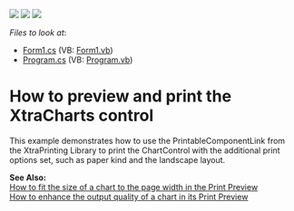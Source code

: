 <!-- default badges list -->
![](https://img.shields.io/endpoint?url=https://codecentral.devexpress.com/api/v1/VersionRange/128575332/13.1.4%2B)
[![](https://img.shields.io/badge/Open_in_DevExpress_Support_Center-FF7200?style=flat-square&logo=DevExpress&logoColor=white)](https://supportcenter.devexpress.com/ticket/details/E554)
[![](https://img.shields.io/badge/📖_How_to_use_DevExpress_Examples-e9f6fc?style=flat-square)](https://docs.devexpress.com/GeneralInformation/403183)
<!-- default badges end -->
<!-- default file list -->
*Files to look at*:

* [Form1.cs](./CS/PreviewAndPrint/Form1.cs) (VB: [Form1.vb](./VB/PreviewAndPrint/Form1.vb))
* [Program.cs](./CS/PreviewAndPrint/Program.cs) (VB: [Program.vb](./VB/PreviewAndPrint/Program.vb))
<!-- default file list end -->
# How to preview and print the XtraCharts control


<p>This example demonstrates how to use the PrintableComponentLink from the XtraPrinting Library to print the ChartControl with the additional print options set, such as paper kind and the landscape layout.</p><p><strong>See Also:</strong><br />
<a href="https://www.devexpress.com/Support/Center/p/E2031">How to fit the size of a chart to the page width in the Print Preview</a><br />
<a href="https://www.devexpress.com/Support/Center/p/E869">How to enhance the output quality of a chart in its Print Preview</a></p>

<br/>


